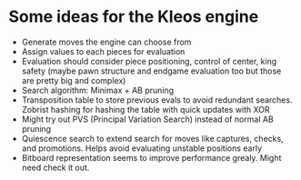 # Some ideas for the Kleos engine

- Generate moves the engine can choose from
- Assign values to each pieces for evaluation
- Evaluation should consider piece positioning, control of center, king safety (maybe pawn structure and endgame evaluation too but those are pretty big and complex)
- Search algorithm: Minimax + AB pruning
- Transposition table to store previous evals to avoid redundant searches. Zobrist hashing for hashing the table with quick updates with XOR
- Might try out PVS (Principal Variation Search) instead of normal AB pruning
- Quiescence search to extend search for moves like captures, checks, and promotions. Helps avoid evaluating unstable positions early
- Bitboard representation seems to improve performance grealy. Might need check it out.

